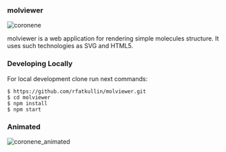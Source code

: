 ### molviewer
![coronene](https://github.com/rfatkullin/molviewer/blob/master/examples/scenes/coronene.svg)

molviewer is a web application for rendering simple molecules structure.
It uses such technologies as SVG and HTML5. 

### Developing Locally
For local development clone run next commands:
``` 
$ https://github.com/rfatkullin/molviewer.git
$ cd molviewer
$ npm install
$ npm start
```
### Animated
![coronene_animated](https://github.com/rfatkullin/molviewer/blob/master/examples/scenes/coronene_rotation.gif)
